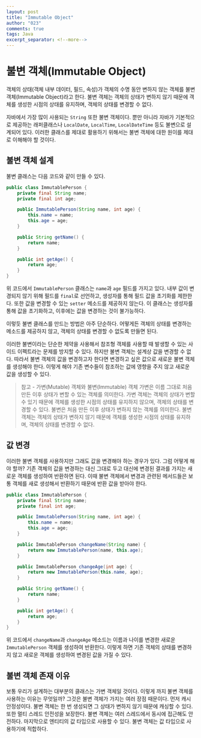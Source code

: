 ```yaml
---
layout: post
title: "Immutable Object"
author: "023"
comments: true
tags: Java
excerpt_separator: <!--more-->
---
```


# 불변 객체(Immutable Object)
객체의 상태(객체 내부 데이터, 필드, 속성)가 객체의 수명 동안 변하지 않는 객체를 불변 객체(Immutable Object)라고 한다.
불변 객체는 객체의 상태가 변하지 않기 때문에 객체를 생성한 시점의 상태를 유지하며, 객체의 상태를 변경할 수 없다.

자바에서 가장 많이 사용되는 `String` 또한 불변 객체이다.
뿐만 아니라 자바가 기본적으로 제공하는 래퍼클래스나 `LocalDate`, `LocalTime`, `LocalDateTime` 등도 불변으로 설계되어 있다.
이러한 클래스를 제대로 활용하기 위해서는 불변 객체에 대한 원이를 제대로 이해해야 할 것이다.

## 불변 객체 설계
불변 클래스는 다음 코드와 같이 만들 수 있다.

```java
public class ImmutablePerson {
    private final String name;
    private final int age;

    public ImmutablePerson(String name, int age) {
        this.name = name;
        this.age = age;
    }

    public String getName() {
        return name;
    }

    public int getAge() {
        return age;
    }
}
```

위 코드에서 `ImmutablePerson` 클래스는 `name`과 `age` 필드를 가지고 있다.
내부 값이 변경되지 않기 위해 필드를 `final`로 선언하고, 생성자를 통해 필드 값을 초기화를 제한한다.
또한 값을 변경할 수 있는 `setter` 메소드를 제공하지 않는다.
이 클래스는 생성자를 통해 값을 초기화하고, 이후에는 값을 변경하는 것이 불가능하다.

이렇듯 불변 클래스를 만드는 방법은 아주 단순하다. 
어떻게든 객체의 상태를 변경하는 메소드를 제공하지 않고, 객체의 상태를 변경할 수 없도록 만들면 된다.

이러한 불변이라는 단순한 제약을 사용해서 참조형 객체를 사용할 때 발생할 수 있는 사이드 이펙트라는 문제를 방지할 수 있다.
하지만 불변 객체는 설계상 값을 변경할 수 없다.
따라서 불변 객체의 값을 변경하고자 한다면 변경하고 싶은 값으로 새로운 불변 객체를 생성해야 한다.
이렇게 해야 기존 변수들이 참조하는 값에 영향을 주지 않고 새로운 값을 생성할 수 있다.

> 참고 - 가변(Mutable) 객체와 불변(Immutable) 객체
> 가변은 이름 그대로 처음 만든 이후 상태가 변할 수 있는 객체를 의미한다.
> 가변 객체는 객체의 상태가 변할 수 있기 때문에 객체를 생성한 시점의 상태를 유지하지 않으며, 객체의 상태를 변경할 수 있다.
> 불변은 처음 만든 이후 상태가 변하지 않는 객체를 의미한다.
> 불변 객체는 객체의 상태가 변하지 않기 때문에 객체를 생성한 시점의 상태를 유지하며, 객체의 상태를 변경할 수 없다.

## 값 변경
이러한 불변 객체를 사용하지만 그래도 값을 변경해야 하는 경우가 있다.
그럼 어떻게 해야 할까?
기존 객체의 값을 변경하는 대신 그대로 두고 대신에 변경된 결과를 가지는 새로운 객체를 생성하여 반환하면 된다.
이때 불변 객체에서 변경과 관련된 메서드들은 보통 객체를 새로 생성해서 반환하기 때문에
반환 값을 받아야 한다.

```java
public class ImmutablePerson {
    private final String name;
    private final int age;

    public ImmutablePerson(String name, int age) {
        this.name = name;
        this.age = age;
    }

    public ImmutablePerson changeName(String name) {
        return new ImmutablePerson(name, this.age);
    }

    public ImmutablePerson changeAge(int age) {
        return new ImmutablePerson(this.name, age);
    }

    public String getName() {
        return name;
    }

    public int getAge() {
        return age;
    }
}
```

위 코드에서 `changeName`과 `changeAge` 메소드는 이름과 나이를 변경한 새로운 `ImmutablePerson` 객체를 생성하여 반환한다.
이렇게 하면 기존 객체의 상태를 변경하지 않고 새로운 객체를 생성하여 변경된 값을 가질 수 있다.

## 불변 객체 존재 이유
보통 우리가 설계하는 대부분의 클래스는 가변 객체일 것이다.
이렇게 까지 불변 객체를 사용하는 이유는 무엇일까?
그것은 불변 객체가 가지는 여러 장점 때문이다.
먼저 캐시 안정성이다.
불변 객체는 한 번 생성되면 그 상태가 변하지 않기 때문에 캐싱할 수 있다.
또한 멀티 스레드 안전성을 보장한다.
불변 객체는 여러 스레드에서 동시에 접근해도 안전하다.
마지막으로 엔티티의 값 타입으로 사용할 수 있다.
불변 객체는 값 타입으로 사용하기에 적합하다. 


